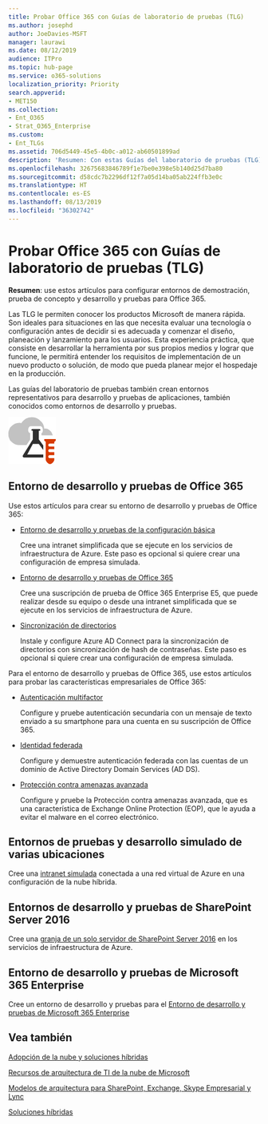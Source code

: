 ```yaml
---
title: Probar Office 365 con Guías de laboratorio de pruebas (TLG)
ms.author: josephd
author: JoeDavies-MSFT
manager: laurawi
ms.date: 08/12/2019
audience: ITPro
ms.topic: hub-page
ms.service: o365-solutions
localization_priority: Priority
search.appverid:
- MET150
ms.collection:
- Ent_O365
- Strat_O365_Enterprise
ms.custom:
- Ent_TLGs
ms.assetid: 706d5449-45e5-4b0c-a012-ab60501899ad
description: 'Resumen: Con estas Guías del laboratorio de pruebas (TLG), podrá configurar entornos de demostración, prueba de concepto y desarrollo y pruebas para Office 365.'
ms.openlocfilehash: 32675683846789f1e7be0e398e5b140d25d7ba80
ms.sourcegitcommit: d58cdc7b2296df12f7a05d14ba05ab224ffb3e0c
ms.translationtype: HT
ms.contentlocale: es-ES
ms.lasthandoff: 08/13/2019
ms.locfileid: "36302742"
---
```

# <a name="test-office-365-with-test-lab-guides-tlgs"></a>Probar Office 365 con Guías de laboratorio de pruebas (TLG)

 **Resumen**: use estos artículos para configurar entornos de demostración, prueba de concepto y desarrollo y pruebas para Office 365.
  
Las TLG le permiten conocer los productos Microsoft de manera rápida. Son ideales para situaciones en las que necesita evaluar una tecnología o configuración antes de decidir si es adecuada y comenzar el diseño, planeación y lanzamiento para los usuarios. Esta experiencia práctica, que consiste en desarrollar la herramienta por sus propios medios y lograr que funcione, le permitirá entender los requisitos de implementación de un nuevo producto o solución, de modo que pueda planear mejor el hospedaje en la producción.
  
Las guías del laboratorio de pruebas también crean entornos representativos para desarrollo y pruebas de aplicaciones, también conocidos como entornos de desarrollo y pruebas.
  
![Guías del laboratorio de pruebas de Microsoft Cloud](media/24ad0d1b-3274-40fb-972a-b8188b7268d1.png)
  
## <a name="office-365-devtest-environment"></a>Entorno de desarrollo y pruebas de Office 365

Use estos artículos para crear su entorno de desarrollo y pruebas de Office 365:
  
- [Entorno de desarrollo y pruebas de la configuración básica](base-configuration-dev-test-environment.md)
    
    Cree una intranet simplificada que se ejecute en los servicios de infraestructura de Azure. Este paso es opcional si quiere crear una configuración de empresa simulada.
    
- [Entorno de desarrollo y pruebas de Office 365](office-365-dev-test-environment.md)
    
    Cree una suscripción de prueba de Office 365 Enterprise E5, que puede realizar desde su equipo o desde una intranet simplificada que se ejecute en los servicios de infraestructura de Azure.
    
- [Sincronización de directorios](dirsync-for-your-office-365-dev-test-environment.md)
    
    Instale y configure Azure AD Connect para la sincronización de directorios con sincronización de hash de contraseñas. Este paso es opcional si quiere crear una configuración de empresa simulada.
    
Para el entorno de desarrollo y pruebas de Office 365, use estos artículos para probar las características empresariales de Office 365:
  
- [Autenticación multifactor](multi-factor-authentication-for-your-office-365-dev-test-environment.md)
    
    Configure y pruebe autenticación secundaria con un mensaje de texto enviado a su smartphone para una cuenta en su suscripción de Office 365.
    
- [Identidad federada](federated-identity-for-your-office-365-dev-test-environment.md)
    
    Configure y demuestre autenticación federada con las cuentas de un dominio de Active Directory Domain Services (AD DS).
    
- [Protección contra amenazas avanzada](advanced-threat-protection-for-your-office-365-dev-test-environment.md)
    
    Configure y pruebe la Protección contra amenazas avanzada, que es una característica de Exchange Online Protection (EOP), que le ayuda a evitar el malware en el correo electrónico.

## <a name="simulated-cross-premises-devtest-environment"></a>Entornos de pruebas y desarrollo simulado de varias ubicaciones

Cree una [intranet simulada](simulated-cross-premises-virtual-network-in-azure.md) conectada a una red virtual de Azure en una configuración de la nube híbrida.
    
## <a name="sharepoint-server-2016-devtest-environment"></a>Entornos de desarrollo y pruebas de SharePoint Server 2016

Cree una [granja de un solo servidor de SharePoint Server 2016](https://docs.microsoft.com/SharePoint/administration/sharepoint-server-2016-dev-test-environment-in-azure) en los servicios de infraestructura de Azure.

## <a name="microsoft-365-enterprise-devtest-environment"></a>Entorno de desarrollo y pruebas de Microsoft 365 Enterprise

Cree un entorno de desarrollo y pruebas para el [Entorno de desarrollo y pruebas de Microsoft 365 Enterprise](https://docs.microsoft.com/microsoft-365/enterprise/m365-enterprise-test-lab-guides)  
    
## <a name="see-also"></a>Vea también

[Adopción de la nube y soluciones híbridas](cloud-adoption-and-hybrid-solutions.md)
  
[Recursos de arquitectura de TI de la nube de Microsoft](microsoft-cloud-it-architecture-resources.md)
  
[Modelos de arquitectura para SharePoint, Exchange, Skype Empresarial y Lync](architectural-models-for-sharepoint-exchange-skype-for-business-and-lync.md)
  
[Soluciones híbridas](hybrid-solutions.md)
